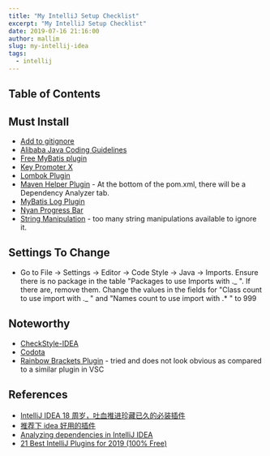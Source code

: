 ```yaml
---
title: "My IntelliJ Setup Checklist"
excerpt: "My IntelliJ Setup Checklist"
date: 2019-07-16 21:16:00
author: mallim
slug: my-intellij-idea
tags:
  - intellij
---
```


## Table of Contents

## Must Install

- [Add to gitignore](https://plugins.jetbrains.com/plugin/10550-add-to-gitignore)
- [Alibaba Java Coding Guidelines](https://plugins.jetbrains.com/plugin/10046-alibaba-java-coding-guidelines)
- [Free MyBatis plugin](https://plugins.jetbrains.com/plugin/8321-free-mybatis-plugin)
- [Key Promoter X](https://plugins.jetbrains.com/plugin/9792-key-promoter-x)
- [Lombok Plugin](https://plugins.jetbrains.com/plugin/6317-lombok)
- [Maven Helper Plugin](https://plugins.jetbrains.com/plugin/7179-maven-helper) - At the bottom of the pom.xml, there will be a Dependency Analyzer tab.
- [MyBatis Log Plugin](https://plugins.jetbrains.com/plugin/10065-mybatis-log-plugin)
- [Nyan Progress Bar](https://plugins.jetbrains.com/plugin/8575-nyan-progress-bar)
- [String Manipulation](https://plugins.jetbrains.com/plugin/2162-string-manipulation) - too many string manipulations available to ignore it.

## Settings To Change

- Go to File -> Settings -> Editor -> Code Style -> Java -> Imports. Ensure there is no package in the table "Packages to use Imports with ._ ". If there are, remove them. Change the values in the fields for "Class count to use import with ._ " and "Names count to use import with .\* " to 999

## Noteworthy

- [CheckStyle-IDEA](https://plugins.jetbrains.com/plugin/1065-checkstyle-idea)
- [Codota ](https://plugins.jetbrains.com/plugin/7638-codota-)
- [Rainbow Brackets Plugin](https://plugins.jetbrains.com/plugin/10080-rainbow-brackets) - tried and does not look obvious as compared to a similar plugin in VSC

## References

- [IntelliJ IDEA 18 周岁，吐血推进珍藏已久的必装插件](https://zhuanlan.zhihu.com/p/55379759)
- [推荐下 idea 好用的插件](http://chensj519.site/2018/04/04/%E6%8E%A8%E8%8D%90%E4%B8%8Bidea%E5%A5%BD%E7%94%A8%E7%9A%84%E6%8F%92%E4%BB%B6/)
- [Analyzing dependencies in IntelliJ IDEA](https://www.vojtechruzicka.com/idea-analyzing-dependencies/)
- [21 Best IntelliJ Plugins for 2019 (100% Free)](https://blog.codota.com/21-best-intellij-plugins-for-2019-100-free/)
